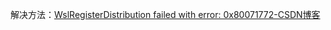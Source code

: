 解决方法：[WslRegisterDistribution failed with error: 0x80071772-CSDN博客](https://blog.csdn.net/old__tree/article/details/125990962)